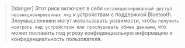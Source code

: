 
> [!danger] 
> Этот риск включает в себя `несанкционированный доступ несанкционированных лиц` к устройствам с поддержкой Bluetooth. Злоумышленники могут использовать уязвимости, чтобы `получить контроль над устройством или прослушивать обмен данными`, что может поставить под угрозу конфиденциальную информацию и конфиденциальность пользователя.


